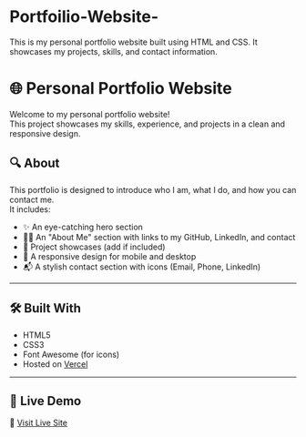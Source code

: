 # Portfoilio-Website-
This is my personal portfolio website built using HTML and CSS. It showcases my projects, skills, and contact information.

# 🌐 Personal Portfolio Website

Welcome to my personal portfolio website!  
This project showcases my skills, experience, and projects in a clean and responsive design.

## 🔍 About

This portfolio is designed to introduce who I am, what I do, and how you can contact me.  
It includes:

- ✨ An eye-catching hero section
- 👨‍💻 An "About Me" section with links to my GitHub, LinkedIn, and contact
- 📂 Project showcases (add if included)
- 📱 A responsive design for mobile and desktop
- 📬 A stylish contact section with icons (Email, Phone, LinkedIn)

---

## 🛠️ Built With

- HTML5  
- CSS3  
- Font Awesome (for icons)  
- Hosted on [Vercel](https://vercel.com)  

---

## 🚀 Live Demo

🔗 [Visit Live Site](https://your-vercel-link.vercel.app)
